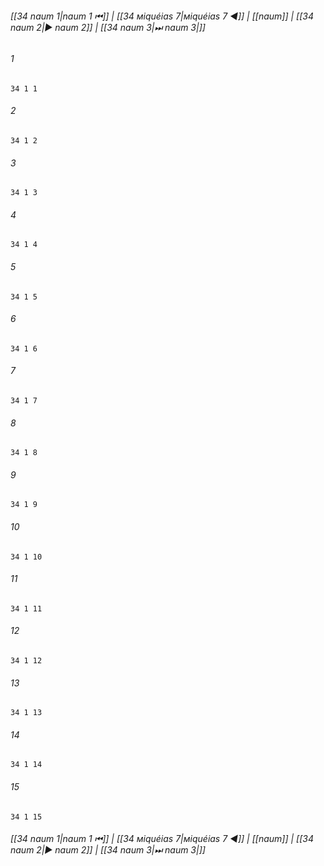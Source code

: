
###### [[34 naum 1|naum 1 ⏮]] | [[34 мiquéias 7|мiquéias 7 ◀]] | [[naum]] | [[34 naum 2|▶ naum 2]] | [[34 naum 3|⏭ naum 3|]]

###### 1
``` verse
34 1 1 
```
###### 2
``` verse
34 1 2 
```
###### 3
``` verse
34 1 3 
```
###### 4
``` verse
34 1 4 
```
###### 5
``` verse
34 1 5 
```
###### 6
``` verse
34 1 6 
```
###### 7
``` verse
34 1 7 
```
###### 8
``` verse
34 1 8 
```
###### 9
``` verse
34 1 9 
```
###### 10
``` verse
34 1 10 
```
###### 11
``` verse
34 1 11 
```
###### 12
``` verse
34 1 12 
```
###### 13
``` verse
34 1 13 
```
###### 14
``` verse
34 1 14 
```
###### 15
``` verse
34 1 15 
```

###### [[34 naum 1|naum 1 ⏮]] | [[34 мiquéias 7|мiquéias 7 ◀]] | [[naum]] | [[34 naum 2|▶ naum 2]] | [[34 naum 3|⏭ naum 3|]]

